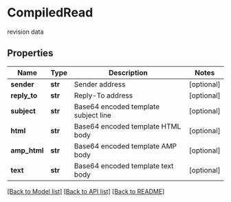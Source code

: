# CompiledRead

revision data
## Properties
Name | Type | Description | Notes
------------ | ------------- | ------------- | -------------
**sender** | **str** | Sender address | [optional] 
**reply_to** | **str** | Reply-To address | [optional] 
**subject** | **str** | Base64 encoded template subject line | [optional] 
**html** | **str** | Base64 encoded template HTML body | [optional] 
**amp_html** | **str** | Base64 encoded template AMP body | [optional] 
**text** | **str** | Base64 encoded template text body | [optional] 

[[Back to Model list]](../README.md#documentation-for-models) [[Back to API list]](../README.md#documentation-for-api-endpoints) [[Back to README]](../README.md)


